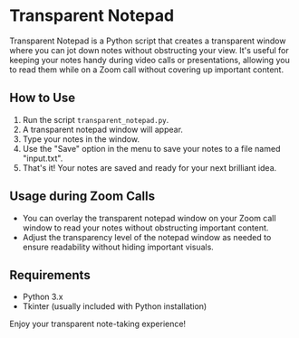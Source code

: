 # Transparent Notepad

Transparent Notepad is a Python script that creates a transparent window where you can jot down notes without obstructing your view. It's useful for keeping your notes handy during video calls or presentations, allowing you to read them while on a Zoom call without covering up important content.

## How to Use

1. Run the script `transparent_notepad.py`.
2. A transparent notepad window will appear.
3. Type your notes in the window.
4. Use the "Save" option in the menu to save your notes to a file named "input.txt".
5. That's it! Your notes are saved and ready for your next brilliant idea.

## Usage during Zoom Calls

- You can overlay the transparent notepad window on your Zoom call window to read your notes without obstructing important content.
- Adjust the transparency level of the notepad window as needed to ensure readability without hiding important visuals.

## Requirements

- Python 3.x
- Tkinter (usually included with Python installation)

Enjoy your transparent note-taking experience!
